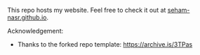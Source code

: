 This repo hosts my website. Feel free to check it out at [seham-nasr.github.io](https://seham-nasr.github.io).

Acknowledgement:
- Thanks to the forked repo template: https://archive.is/3TPas
